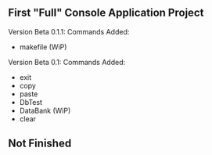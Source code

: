   First "Full" Console Application Project   
----------------------------------------------
Version Beta 0.1.1:
Commands Added:
- makefile (WiP)
                
Version Beta 0.1:
Commands Added:
- exit
- copy
- paste
- DbTest
- DataBank (WiP)
- clear

  
Not Finished               
----------------------------------------------
